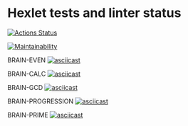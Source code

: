 # Hexlet tests and linter status

[![Actions Status](https://github.com/GregorGo/python-project-lvl1/workflows/hexlet-check/badge.svg)](https://github.com/GregorGo/python-project-lvl1/actions)

[![Maintainability](https://api.codeclimate.com/v1/badges/b2c44847c63ad5cdb69e/maintainability)](https://codeclimate.com/github/GregorGo/python-project-lvl1/maintainability)

BRAIN-EVEN
[![asciicast](https://asciinema.org/a/hGfechWRX7hy5a34fKhsN5FSR.svg)](https://asciinema.org/a/hGfechWRX7hy5a34fKhsN5FSR)

BRAIN-CALC
[![asciicast](https://asciinema.org/a/PFvLCXoQFPXucHwdnnrqLDtmF.svg)](https://asciinema.org/a/PFvLCXoQFPXucHwdnnrqLDtmF)

BRAIN-GCD
[![asciicast](https://asciinema.org/a/It3OqPXXXRVNUODEVPq1b3RzH.svg)](https://asciinema.org/a/It3OqPXXXRVNUODEVPq1b3RzH)

BRAIN-PROGRESSION
[![asciicast](https://asciinema.org/a/0n2N8ts8Y7ebSksPri1Ul2q7l.svg)](https://asciinema.org/a/0n2N8ts8Y7ebSksPri1Ul2q7l)

BRAIN-PRIME
[![asciicast](https://asciinema.org/a/2qPe683ec35fBxxZlZZyidRnE.svg)](https://asciinema.org/a/2qPe683ec35fBxxZlZZyidRnE)



